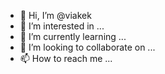 - 👋 Hi, I’m @viakek
- 👀 I’m interested in ...
- 🌱 I’m currently learning ...
- 💞️ I’m looking to collaborate on ...
- 📫 How to reach me ...

<!---
viakek/viakek is a ✨ special ✨ repository because its `README.md` (this file) appears on your GitHub profile.
You can click the Preview link to take a look at your changes.
--->
